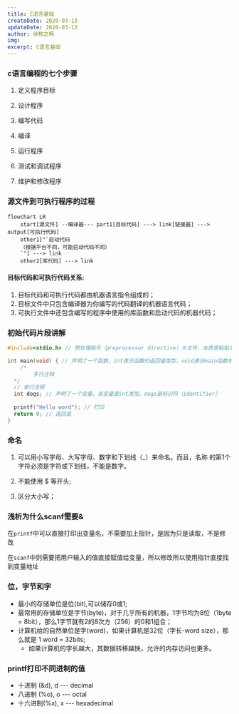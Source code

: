 ```yaml
---
title: C语言基础
createDate: 2020-03-13
updateDate: 2020-03-13
author: 徐牧之啊
img: 
excerpt: C语言基础
---
```


### c语言编程的七个步骤

1. 定义程序目标

2. 设计程序

3. 编写代码

4. 编译

5. 运行程序

6. 测试和调试程序

7. 维护和修改程序

   

### 源文件到可执行程序的过程



```mermaid
flowchart LR
    start[源文件] --编译器--- part1[目标代码] ---> link[链接器] ---> output[可执行代码]
    other1["`启动代码 
    （根据平台不同，可能启动代码不同）
    `"] ---> link
    other2[库代码] ---> link
```

#### 目标代码和可执行代码关系:

1. 目标代码和可执行代码都由机器语言指令组成的；
2. 目标文件中只包含编译器为你编写的代码翻译的机器语言代码；
3. 可执行文件中还包含编写的程序中使用的库函数和启动代码的机器代码；



### 初始代码片段讲解

```c
#include<stdio.h> // 预处理指令（preprocessor directive）头文件，本质是粘贴复制 stdio.h 到此处

int main(void) { // 声明了一个函数，int表示函数的返回值类型，void表示main函数参数是空的
	/* 
    	多行注释
  */  
  // 单行注释
  int dogs; // 声明了一个变量，该变量是int类型，dogs是标识符（identifier）
  
  printf("Hello word"); // 打印
  return 0; // 返回值
}
```

### 命名

1. 可以用小写字母、大写字母、数字和下划线（_）来命名。而且，名称 的第1个字符必须是字符或下划线，不能是数字。

2. 不能使用 $ 等开头;
3. 区分大小写；



### 浅析为什么scanf需要&

在`printf`中可以直接打印出变量名，不需要加上指针，是因为只是读取，不是修改

在`scanf`中则需要把用户输入的值直接赋值给变量，所以修改所以使用指针直接找到变量地址



### 位，字节和字

+ 最小的存储单位是位(bit),可以储存0或1;
+ 最常用的存储单位是字节(byte)，对于几乎所有的机器，1字节均为8位（1byte = 8bit），那么1字节就有2的8次方（256）的0和1组合；
+ 计算机给的自然单位是字(word)，如果计算机是32位（字长-word size），那么就是 1 word = 32bits;
  + 如果计算机的字长越大，其数据转移越快，允许的内存访问也更多。



### printf打印不同进制的值

+ 十进制 (&d), d --- decimal
+ 八进制 (%o), o --- octal
+ 十六进制(%x), x --- hexadecimal













